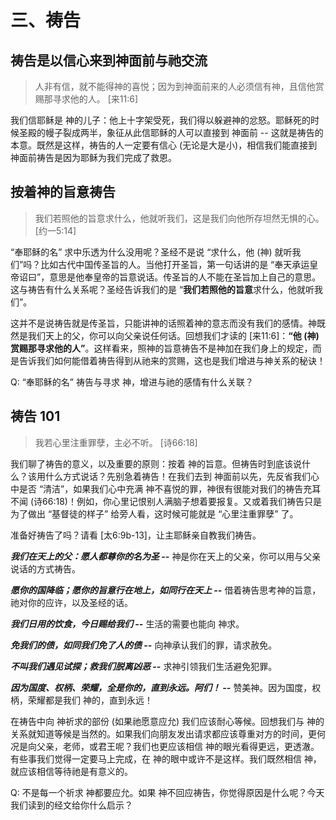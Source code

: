 # 三、祷告

## 祷告是以信心来到神面前与祂交流

> 人非有信，就不能得神的喜悦；因为到神面前来的人必须信有神，且信他赏赐那寻求他的人。 [来11:6]

我们信耶稣是 神的儿子：他上十字架受死，我们得以躲避神的忿怒。耶稣死的时候圣殿的幔子裂成两半，象征从此信耶稣的人可以直接到 神面前 -- 这就是祷告的本意。既然是这样，祷告的人一定要有信心 (无论是大是小)，相信我们能直接到神面前祷告是因为耶稣为我们完成了救恩。

## 按着神的旨意祷告

> 我们若照他的旨意求什么，他就听我们，这是我们向他所存坦然无惧的心。 [约一5:14]

“奉耶稣的名” 求中乐透为什么没用呢？圣经不是说 “求什么，他 (神) 就听我们”吗？比如古代中国传圣旨的人。当他打开圣旨，第一句话讲的是 “奉天承运皇帝诏曰”，意思是他奉皇帝的旨意说话。传圣旨的人不能在圣旨加上自己的意思。这与祷告有什么关系呢？圣经告诉我们的是 “**我们若照他的旨意**求什么，他就听我们”。

这并不是说祷告就是传圣旨，只能讲神的话照着神的意志而没有我们的感情。神既然是我们天上的父，你可以向父亲说任何话。回想我们才读的 [来11:6]：**“他 (神) 赏赐那寻求他的人”**。这样看来，照神的旨意祷告不是神加在我们身上的规定，而是告诉我们如何能借着祷告得到从祂来的赏赐，这也是我们增进与神关系的秘诀！

Q: “奉耶稣的名” 祷告与寻求 神，增进与祂的感情有什么关联？

## 祷告 101

> 我若心里注重罪孽，主必不听。 [诗66:18]

我们聊了祷告的意义，以及重要的原则：按着 神的旨意。但祷告时到底该说什么？该用什么方式说话？先别急着祷告！在我们去到 神面前以先，先反省我们心中是否 “清洁”，如果我们心中充满 神不喜悦的罪，神很有很能对我们的祷告充耳不闻 (诗66:18)！例如，你心里记恨别人满脑子想着要报复。又或着我们祷告只是为了做出 “基督徒的样子” 给旁人看，这时候可能就是 “心里注重罪孽” 了。

准备好祷告了吗？请看 [太6:9b-13]，让主耶稣亲自教我们祷告。

***我们在天上的父：愿人都尊你的名为圣 --*** 神是你在天上的父亲，你可以用与父亲说话的方式祷告。

***愿你的国降临；愿你的旨意行在地上，如同行在天上 --*** 借着祷告思考神的旨意，祂对你的应许，以及圣经的话。

***我们日用的饮食，今日赐给我们 --*** 生活的需要也能向 神求。

***免我们的债，如同我们免了人的债 --*** 向神承认我们的罪，请求赦免。

***不叫我们遇见试探；救我们脱离凶恶 --*** 求神引领我们生活避免犯罪。

***因为国度、权柄、荣耀，全是你的，直到永远。阿们！ --*** 赞美神。因为国度，权柄，荣耀都是我们 神的，直到永远！

在祷告中向 神祈求的部份 (如果祂愿意应允) 我们应该耐心等候。回想我们与 神的关系就知道等候是当然的。如果我们向朋友发出请求都应该尊重对方的时间，更何况是向父亲，老师，或君王呢？我们也更应该相信 神的眼光看得更远，更透澈。有些事我们觉得一定要马上完成，在 神的眼中或许不是这样。我们既然相信 神，就应该相信等待祂是有意义的。

Q: 不是每一个祈求 神都要应允。如果 神不回应祷告，你觉得原因是什么呢？今天我们读到的经文给你什么启示？

<!--stackedit_data:
eyJoaXN0b3J5IjpbLTg4NjQ1NTE5Miw3MzA5OTgxMTZdfQ==
-->